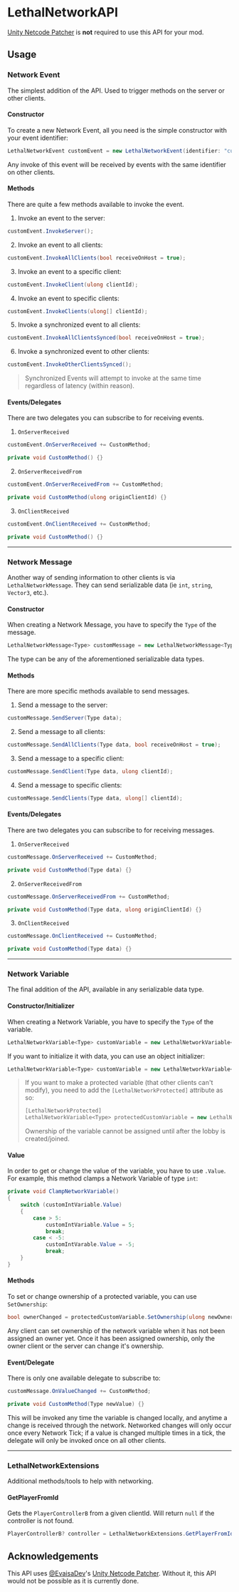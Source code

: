 # LethalNetworkAPI

[Unity Netcode Patcher](https://github.com/EvaisaDev/UnityNetcodePatcher/) is **not** required to use this API for your mod.

## Usage

### Network Event

The simplest addition of the API. Used to trigger methods on the server or other clients.

#### Constructor

To create a new Network Event, all you need is the simple constructor with your event identifier:

```csharp
LethalNetworkEvent customEvent = new LethalNetworkEvent(identifier: "customIdentifier");
```

Any invoke of this event will be received by events with the same identifier on other clients.

#### Methods

There are quite a few methods available to invoke the event.

1. Invoke an event to the server:

```csharp
customEvent.InvokeServer();
```

2. Invoke an event to all clients:

```csharp
customEvent.InvokeAllClients(bool receiveOnHost = true);
```

3. Invoke an event to a specific client:

```csharp
customEvent.InvokeClient(ulong clientId);
```

4. Invoke an event to specific clients:

```csharp
customEvent.InvokeClients(ulong[] clientId);
```

5. Invoke a synchronized event to all clients:

```csharp
customEvent.InvokeAllClientsSynced(bool receiveOnHost = true);
```

6. Invoke a synchronized event to other clients:

```csharp
customEvent.InvokeOtherClientsSynced();
```

> Synchronized Events will attempt to invoke at the same time regardless of latency (within reason).

#### Events/Delegates

There are two delegates you can subscribe to for receiving events.

1. `OnServerReceived`

```csharp
customEvent.OnServerReceived += CustomMethod;

private void CustomMethod() {}
```

2. `OnServerReceivedFrom`

```csharp
customEvent.OnServerReceivedFrom += CustomMethod;

private void CustomMethod(ulong originClientId) {}
```

3. `OnClientReceived`

```csharp
customEvent.OnClientReceived += CustomMethod;

private void CustomMethod() {}
```

---

### Network Message

Another way of sending information to other clients is via `LethalNetworkMessage`. They can send serializable data (ie `int`, `string`, `Vector3`, etc.).

#### Constructor

When creating a Network Message, you have to specify the `Type` of the message.

```csharp
LethalNetworkMessage<Type> customMessage = new LethalNetworkMessage<Type>(identifier: "customIdentifier");
```

The type can be any of the aforementioned serializable data types.

#### Methods

There are more specific methods available to send messages.

1. Send a message to the server:

```csharp
customMessage.SendServer(Type data);
```

2. Send a message to all clients:

```csharp
customMessage.SendAllClients(Type data, bool receiveOnHost = true);
```

3. Send a message to a specific client:

```csharp
customMessage.SendClient(Type data, ulong clientId);
```

4. Send a message to specific clients:

```csharp
customMessage.SendClients(Type data, ulong[] clientId);
```

#### Events/Delegates

There are two delegates you can subscribe to for receiving messages.

1. `OnServerReceived`

```csharp
customMessage.OnServerReceived += CustomMethod;

private void CustomMethod(Type data) {}
```

2. `OnServerReceivedFrom`

```csharp
customMessage.OnServerReceivedFrom += CustomMethod;

private void CustomMethod(Type data, ulong originClientId) {}
```

3. `OnClientReceived`

```csharp
customMessage.OnClientReceived += CustomMethod;

private void CustomMethod(Type data) {}
```

---

### Network Variable

The final addition of the API, available in any serializable data type.

#### Constructor/Initializer

When creating a Network Variable, you have to specify the `Type` of the variable.

```csharp
LethalNetworkVariable<Type> customVariable = new LethalNetworkVariable<Type>(identifier: "customIdentifier");
```

If you want to initialize it with data, you can use an object initializer:

```csharp
LethalNetworkVariable<Type> customVariable = new LethalNetworkVariable<Type>(identifier: "customIdentifier") { Value = (Type)data; };
```

> If you want to make a protected variable (that other clients can't modify), you need to add the `[LethalNetworkProtected]` attribute as so:
> 
> ```csharp
> [LethalNetworkProtected]
> LethalNetworkVariable<Type> protectedCustomVariable = new LethalNetworkVariable<Type>(identifier: "customIdentifier");
> ```
> 
> Ownership of the variable cannot be assigned until after the lobby is created/joined.

#### Value

In order to get or change the value of the variable, you have to use `.Value`. For example, this method clamps a Network Variable of type `int`:

```csharp
private void ClampNetworkVariable()
{
    switch (customIntVariable.Value)
    {
        case > 5:
            customIntVariable.Value = 5;
            break;
        case < -5:
            customIntVarable.Value = -5;
            break;
    }
}
```

#### Methods

To set or change ownership of a protected variable, you can use `SetOwnership`:

```csharp
bool ownerChanged = protectedCustomVariable.SetOwnership(ulong newOwnerClientId);
```

Any client can set ownership of the network variable when it has not been assigned an owner yet. Once it has been assigned ownership, only the owner client or the server can change it's ownership.

#### Event/Delegate

There is only one available delegate to subscribe to:

```csharp
customMessage.OnValueChanged += CustomMethod;

private void CustomMethod(Type newValue) {}
```

This will be invoked any time the variable is changed locally, and anytime a change is received through the network. Networked changes will only occur once every Network Tick; if a value is changed multiple times in a tick, the delegate will only be invoked once on all other clients.

---

### LethalNetworkExtensions

Additional methods/tools to help with networking.

#### GetPlayerFromId

Gets the `PlayerControllerB` from a given clientId. Will return `null` if the controller is not found.

```csharp
PlayerControllerB? controller = LethalNetworkExtensions.GetPlayerFromId(clientId);
```

## Acknowledgements

This API uses [@EvaisaDev](https://github.com/EvaisaDev/)'s [Unity Netcode Patcher](https://github.com/EvaisaDev/UnityNetcodePatcher/). Without it, this API would not be possible as it is currently done.
